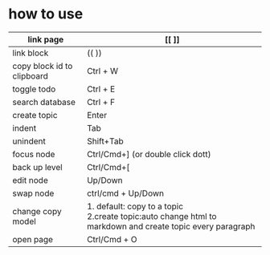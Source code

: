 # how to use



| link page                  | [[ ]]                                                        |
| -------------------------- | ------------------------------------------------------------ |
| link block                 | (( ))                                                        |
| copy block id to clipboard | Ctrl + W                                                     |
| toggle todo                | Ctrl + E                                                     |
| search database            | Ctrl + F                                                     |
| create topic               | Enter                                                        |
| indent                     | Tab                                                          |
| unindent                   | Shift+Tab                                                    |
| focus node                 | Ctrl/Cmd+] (or double click dott)                            |
| back up level              | Ctrl/Cmd+[                                                   |
| edit node                  | Up/Down                                                      |
| swap node                  | ctrl/cmd + Up/Down                                           |
| change copy model          | 1. default: copy to a topic<br />2.create topic:auto change html to markdown and create topic every paragraph |
| open page                  | Ctrl/Cmd + O                                                 |

